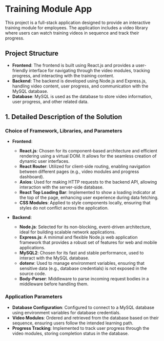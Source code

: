# Training Module App

This project is a full-stack application designed to provide an interactive training module for employees. The application includes a video library where users can watch training videos in sequence and track their progress.

## Project Structure

- **Frontend**: The frontend is built using React.js and provides a user-friendly interface for navigating through the video modules, tracking progress, and interacting with the training content.
- **Backend**: The backend is developed using Node.js and Express.js, handling video content, user progress, and communication with the MySQL database.
- **Database**: MySQL is used as the database to store video information, user progress, and other related data.

## 1. Detailed Description of the Solution

### Choice of Framework, Libraries, and Parameters

- **Frontend**:
  - **React.js**: Chosen for its component-based architecture and efficient rendering using a virtual DOM. It allows for the seamless creation of dynamic user interfaces.
  - **React Router**: Utilized for client-side routing, enabling navigation between different pages (e.g., video modules and progress dashboard).
  - **Axios**: Used for making HTTP requests to the backend API, allowing interaction with the server-side database.
  - **React Top Loading Bar**: Implemented to show a loading indicator at the top of the page, enhancing user experience during data fetching.
  - **CSS Modules**: Applied to style components locally, ensuring that styles do not conflict across the application.

- **Backend**:
  - **Node.js**: Selected for its non-blocking, event-driven architecture, ideal for building scalable network applications.
  - **Express.js**: A minimal and flexible Node.js web application framework that provides a robust set of features for web and mobile applications.
  - **MySQL2**: Chosen for its fast and stable performance, used to interact with the MySQL database.
  - **dotenv**: Used to manage environment variables, ensuring that sensitive data (e.g., database credentials) is not exposed in the source code.
  - **Body-Parser**: Middleware to parse incoming request bodies in a middleware before handling them.

### Application Parameters

- **Database Configuration**: Configured to connect to a MySQL database using environment variables for database credentials.
- **Video Modules**: Ordered and retrieved from the database based on their sequence, ensuring users follow the intended learning path.
- **Progress Tracking**: Implemented to track user progress through the video modules, storing completion status in the database.
